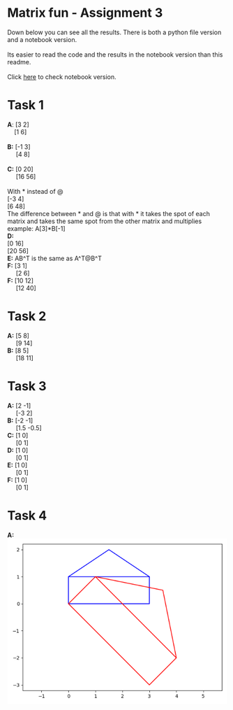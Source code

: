 # Matrix fun - Assignment 3
Down below you can see all the results.
There is both a python file version and a notebook version.
<br/>
<br/>
Its easier to read the code and the results in the notebook version than this readme.
<br/>
<br/>
Click [here](mainNoteBook.ipynb) to check notebook version.
# Task 1

<b>A</b>: 
[3 2]
<br/>
&nbsp;&nbsp;&nbsp;&nbsp;[1 6]
<br/>
<br/>
<b>B:</b>
[-1 3]
<br/>
&nbsp;&nbsp;&nbsp;&nbsp;&nbsp;[4 8]
<br/>
<br/>
<b>C:</b>
[0 20]
<br/>
&nbsp;&nbsp;&nbsp;&nbsp;&nbsp;[16 56]
<br/>
<br/>
With * instead of @
<br/>
[-3 4]
<br/>
[6 48]
<br/>
The difference between * and @ is that with * it takes the spot of each matrix and takes the same spot from the other  matrix and multiplies example: A[3]*B[-1]
<br/>
<b>D:</b>
<br/>
[0 16]
<br/>
[20 56]
<br/>
<b>E:</b>
AB^T is the same as A^T@B^T 
<br/>
<b>F:</b>
[3 1]
<br/>
&nbsp;&nbsp;&nbsp;&nbsp;&nbsp;[2 6]
<br/>
<b>F:</b>
[10 12]
<br/>
&nbsp;&nbsp;&nbsp;&nbsp;&nbsp;[12 40]

# Task 2
<b>A:</b>
[5 8]
<br/>
&nbsp;&nbsp;&nbsp;&nbsp;&nbsp;[9 14]
<br/>
<b>B:</b>
[8 5]
<br/>
&nbsp;&nbsp;&nbsp;&nbsp;&nbsp;[18 11]
<br/>

# Task 3
<b>A:</b>
[2 -1]
<br/>
&nbsp;&nbsp;&nbsp;&nbsp;&nbsp;[-3 2]
<br/>
<b>B:</b>
[-2 -1]
<br/>
&nbsp;&nbsp;&nbsp;&nbsp;&nbsp;[1.5  -0.5]
<br/>
<b>C:</b>
[1 0]
<br/>
&nbsp;&nbsp;&nbsp;&nbsp;&nbsp;[0  1]
<br/>
<b>D:</b>
[1 0]
<br/>
&nbsp;&nbsp;&nbsp;&nbsp;&nbsp;[0  1]
<br/>
<b>E:</b>
[1 0]
<br/>
&nbsp;&nbsp;&nbsp;&nbsp;&nbsp;[0  1]
<br/>
<b>F:</b>
[1 0]
<br/>
&nbsp;&nbsp;&nbsp;&nbsp;&nbsp;[0  1]
<br/>

# Task 4
<b>A:</b>
![](rotatedFigure.png)
